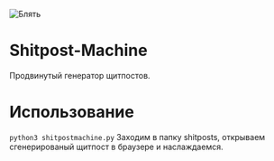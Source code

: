![Блять](https://sun9-9.userapi.com/Sz-GqwuUx5uGyLBq8SkkosWtJBFhMekBuprBpQ/HuyU9hMsBzc.jpg)
# Shitpost-Machine
Продвинутый генератор щитпостов. 
# Использование
```python3 shitpostmachine.py```
Заходим в папку shitposts, открываем сгенерированый щитпост в браузере и наслаждаемся.
